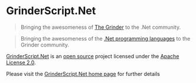 GrinderScript.Net
=================

>Bringing the awesomeness of [The Grinder](http://grinder.sourceforge.net "The Grinder, a Java Load Testing Framework") to the .Net community.

>Bringing the awesomeness of the [.Net programming languages](http://en.wikipedia.org/wiki/List_of_CLI_languages "Wikipedia: List of CLI languages") to the Grinder community.

[GrinderScript.Net](http://grinderscript.net "GrinderScript.Net official homepage") is an [open source](http://en.wikipedia.org/wiki/Open_source_software "Wikipedia: Open-source software") project licensed under the [Apache License 2.0](http://www.apache.org/licenses/LICENSE-2.0.html "Apache License 2.0").

Please visit the [GrinderScript.Net home page](http://grinderscript.net "GrinderScript.Net official homepage") for further details  